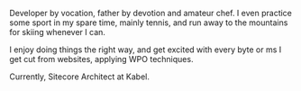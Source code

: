 Developer by vocation, father by devotion and amateur chef. I even practice some sport in my spare time, mainly tennis,  and run away to the mountains for skiing whenever I can.  

I enjoy doing things the right way, and get excited with every byte or ms I get cut from websites, applying WPO techniques.  

Currently, Sitecore Architect at Kabel.